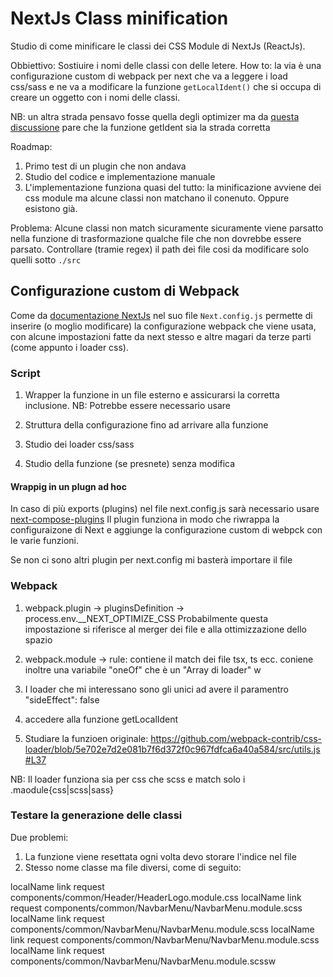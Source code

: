# NextJs Class minification

Studio di come minificare le classi dei CSS Module di NextJs (ReactJs).

Obbiettivo: Sostiuire i nomi delle classi con delle letere.
How to: la via è una configurazione custom di webpack per next che va a leggere i load css/sass e ne va a modificare la funzione `getLocalIdent()` che si occupa
di creare un oggetto con i nomi delle classi.

NB: un altra strada pensavo fosse quella degli optimizer ma da [questa discussione](https://github.com/vercel/next.js/pull/14197) pare che la funzione getIdent sia la strada corretta

Roadmap:

1. Primo test di un plugin che non andava
2. Studio del codice e implementazione manuale
3. L'implementazione funziona quasi del tutto: la minificazione avviene dei css module ma alcune classi non matchano il conenuto.
   Oppure esistono già.

Problema:
Alcune classi non match sicuramente sicuramente viene parsatto nella funzione di trasformazione qualche file che non dovrebbe essere parsato.
Controllare (tramie regex) il path dei file cosi da modificare solo quelli sotto `./src`

## Configurazione custom di Webpack

Come da [documentazione NextJs](https://nextjs.org/docs/api-reference/next.config.js/custom-webpack-config) nel suo file `Next.config.js` permette di inserire (o moglio modificare) la configurazione webpack che viene usata, con alcune impostazioni fatte da next stesso e altre magari da terze parti (come appunto i loader css).

### Script

1. Wrapper la funzione in un file esterno e assicurarsi la corretta inclusione.
   NB: Potrebbe essere necessario usare

2. Struttura della configurazione fino ad arrivare alla funzione
3. Studio dei loader css/sass
4. Studio della funzione (se presnete) senza modifica

#### Wrappig in un plugn ad hoc

In caso di più exports (plugins) nel file next.config.js sarà necessario usare [next-compose-plugins](https://github.com/cyrilwanner/next-compose-plugins)
Il plugin funziona in modo che riwrappa la configuraizone di Next e aggiunge la configurazione custom di webpck con le varie funzioni.

Se non ci sono altri plugin per next.config mi basterà importare il file

### Webpack

1. webpack.plugin -> pluginsDefinition -> process.env.\_\_NEXT_OPTIMIZE_CSS
   Probabilmente questa impostazione si riferisce al merger dei file e alla ottimizzazione dello spazio

2. webpack.module -> rule: contiene il match dei file tsx, ts ecc.
   coniene inoltre una variabile "oneOf" che è un "Array di loader"
w
3. I loader che mi interessano sono gli unici ad avere il paramentro "sideEffect": false
4. accedere alla funzione getLocalIdent
5. Studiare la funzioen originale: https://github.com/webpack-contrib/css-loader/blob/5e702e7d2e081b7f6d372f0c967fdfca6a40a584/src/utils.js#L37

NB: Il loader funziona sia per css che scss e match solo i .maodule{css|scss|sass}

### Testare la generazione delle classi

Due problemi:

1. La funzione viene resettata ogni volta devo storare l'indice nel file
2. Stesso nome classe ma file diversi, come di seguito:

localName link
request components/common/Header/HeaderLogo.module.css
localName link
request components/common/NavbarMenu/NavbarMenu.module.scss
localName link
request components/common/NavbarMenu/NavbarMenu.module.scss
localName link
request components/common/NavbarMenu/NavbarMenu.module.scss
localName link
request components/common/NavbarMenu/NavbarMenu.module.scssw
